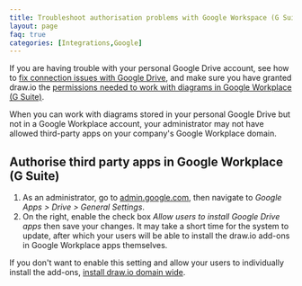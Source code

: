 ```yaml
---
title: Troubleshoot authorisation problems with Google Workspace (G Suite)
layout: page
faq: true
categories: [Integrations,Google]
---
```


If you are having trouble with your personal Google Drive account, see how to [fix connection issues with Google Drive](/doc/faq/google-drive-connection-problems.html), and make sure you have granted draw.io the [permissions needed to work with diagrams in Google Workplace (G Suite)](/doc/faq/gsuite-permissions.html).

When you can work with diagrams stored in your personal Google Drive but not in a Google Workplace account, your administrator may not have allowed third-party apps on your company's Google Workplace domain.

## Authorise third party apps in Google Workplace (G Suite)

1. As an administrator, go to [admin.google.com](https://admin.google.com), then navigate to _Google Apps > Drive > General Settings_.
2. On the right, enable the check box _Allow users to install Google Drive apps_ then save your changes. It may take a short time for the system to update, after which your users will be able to install the draw.io add-ons in Google Workplace apps themselves.

If you don't want to enable this setting and allow your users to individually install the add-ons, [install draw.io domain wide](/doc/faq/gsuite-addons-domain-wide.html).
